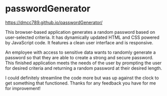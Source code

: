 # passwordGenerator

https://dmcc789.github.io/passwordGenerator/

This browser-based application generates a random password based on user-selected criteria.  It has dynamically updated HTML and CSS powered by JavaScript code.  It features a clean user interface and is responsive.  

An employee with access to sensitive data wants to randomly generate a password so that they are able to create a strong and secure password.  This finished application meets the needs of the user by prompting the user for desired criteria and returning a random password at their desired length. 

I could definitely streamline the code more but was up against the clock to get something that functioned.  Thanks for any feedback you have for me for improvement!
